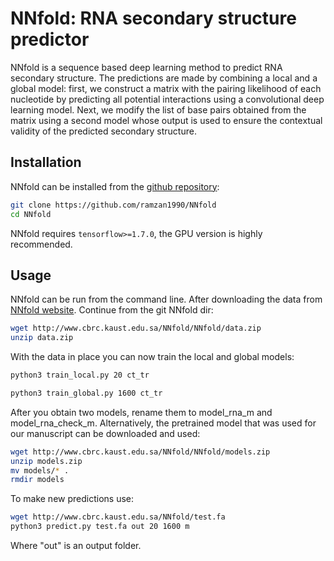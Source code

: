 # NNfold: RNA secondary structure predictor

NNfold is a sequence based deep learning method to predict RNA
secondary structure. The predictions are made by combining a local and
a global model: first, we construct a matrix with the pairing
likelihood of each nucleotide by predicting all potential interactions
using a convolutional deep learning model. Next, we modify the list of
base pairs obtained from the matrix using a second model whose output
is used to ensure the contextual validity of the predicted secondary
structure.

## Installation
NNfold can be installed from the [github repository](https://github.com/ramzan1990/NNfold.git):
```sh
git clone https://github.com/ramzan1990/NNfold
cd NNfold
```
NNfold requires ```tensorflow>=1.7.0```, the GPU version is highly recommended.

## Usage
NNfold can be run from the command line. After downloading the data from [NNfold website](https://www.cbrc.kaust.edu.sa/NNfold/data.html). Continue from the git NNfold dir:
```sh
wget http://www.cbrc.kaust.edu.sa/NNfold/NNfold/data.zip
unzip data.zip
```

With the data in place you can now train the local and global models:
```sh
python3 train_local.py 20 ct_tr
```
```sh
python3 train_global.py 1600 ct_tr
```

After you obtain two models, rename them to model_rna_m and model_rna_check_m.
Alternatively, the pretrained model that was used for our manuscript can be downloaded
and used:
```sh
wget http://www.cbrc.kaust.edu.sa/NNfold/NNfold/models.zip
unzip models.zip
mv models/* .
rmdir models
```

To make new predictions use:  
```sh
wget http://www.cbrc.kaust.edu.sa/NNfold/test.fa
python3 predict.py test.fa out 20 1600 m 
```
Where "out" is an output folder.
